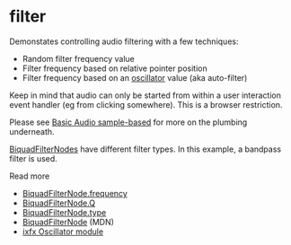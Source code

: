 # filter

Demonstates controlling audio filtering with a few techniques:
* Random filter frequency value
* Filter frequency based on relative pointer position
* Filter frequency based on an [oscillator](https://ixfx.fun/modulation/oscillators/usage/) value (aka auto-filter)

Keep in mind that audio can only be started from within a user interaction event handler (eg from clicking somewhere). This is a browser restriction.

Please see [Basic Audio sample-based](../Basic-Audio-Sample.md) for more on the plumbing underneath.

[BiquadFilterNodes](https://developer.mozilla.org/en-US/docs/Web/API/BiquadFilterNode) have different filter types. In this example, a bandpass filter is used.

Read more
* [BiquadFilterNode.frequency](https://developer.mozilla.org/en-US/docs/Web/API/BiquadFilterNode/frequency)
* [BiquadFilterNode.Q](https://developer.mozilla.org/en-US/docs/Web/API/BiquadFilterNode/Q)
* [BiquadFilterNode.type](https://developer.mozilla.org/en-US/docs/Web/API/BiquadFilterNode/type)
* [BiquadFilterNode](https://developer.mozilla.org/en-US/docs/Web/API/BiquadFilterNode) (MDN)
* [ixfx Oscillator module](https://ixfx.fun/modulation/oscillators/usage/)

